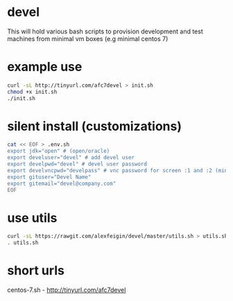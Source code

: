 # devel
This will hold various bash scripts to provision development and test machines from minimal vm boxes (e.g minimal centos 7)

# example use
```bash
curl -sL http://tinyurl.com/afc7devel > init.sh
chmod +x init.sh
./init.sh
```
# silent install (customizations)
```bash
cat << EOF > .env.sh
export jdk="open" # (open/oracle)
export develuser="devel" # add devel user
export develpwd="devel" # devel user password
export develvncpwd="develpass" # vnc password for screen :1 and :2 (minimum 6 letters)
export gituser="Devel Name"
export gitemail="devel@company.com"
EOF
```

# use utils
```bash
curl -sL https://rawgit.com/alexfeigin/devel/master/utils.sh > utils.sh
. utils.sh
```

# short urls
centos-7.sh - http://tinyurl.com/afc7devel
